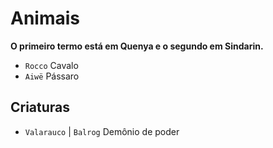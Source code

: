 # Animais

**O primeiro termo está em Quenya e o segundo em Sindarin.**

-   `Rocco` Cavalo
-   `Aiwë` Pássaro

## Criaturas

-   `Valarauco` | `Balrog` Demônio de poder
